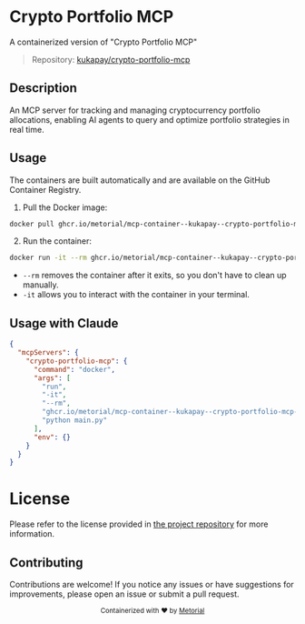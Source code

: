 
# Crypto Portfolio MCP

A containerized version of "Crypto Portfolio MCP"

> Repository: [kukapay/crypto-portfolio-mcp](https://github.com/kukapay/crypto-portfolio-mcp)

## Description

An MCP server for tracking and managing cryptocurrency portfolio allocations, enabling AI agents to query and optimize portfolio strategies in real time.


## Usage

The containers are built automatically and are available on the GitHub Container Registry.

1. Pull the Docker image:

```bash
docker pull ghcr.io/metorial/mcp-container--kukapay--crypto-portfolio-mcp--crypto-portfolio-mcp
```

2. Run the container:

```bash
docker run -it --rm ghcr.io/metorial/mcp-container--kukapay--crypto-portfolio-mcp--crypto-portfolio-mcp 
```

- `--rm` removes the container after it exits, so you don't have to clean up manually.
- `-it` allows you to interact with the container in your terminal.



## Usage with Claude

```json
{
  "mcpServers": {
    "crypto-portfolio-mcp": {
      "command": "docker",
      "args": [
        "run",
        "-it",
        "--rm",
        "ghcr.io/metorial/mcp-container--kukapay--crypto-portfolio-mcp--crypto-portfolio-mcp",
        "python main.py"
      ],
      "env": {}
    }
  }
}
```

# License

Please refer to the license provided in [the project repository](https://github.com/kukapay/crypto-portfolio-mcp) for more information.

## Contributing

Contributions are welcome! If you notice any issues or have suggestions for improvements, please open an issue or submit a pull request.

<div align="center">
  <sub>Containerized with ❤️ by <a href="https://metorial.com">Metorial</a></sub>
</div>
  